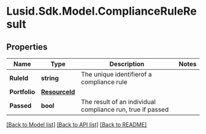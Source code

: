 # Lusid.Sdk.Model.ComplianceRuleResult

## Properties

Name | Type | Description | Notes
------------ | ------------- | ------------- | -------------
**RuleId** | **string** | The unique identifierof a compliance rule | 
**Portfolio** | [**ResourceId**](ResourceId.md) |  | 
**Passed** | **bool** | The result of an individual compliance run, true if passed | 

[[Back to Model list]](../README.md#documentation-for-models) [[Back to API list]](../README.md#documentation-for-api-endpoints) [[Back to README]](../README.md)

